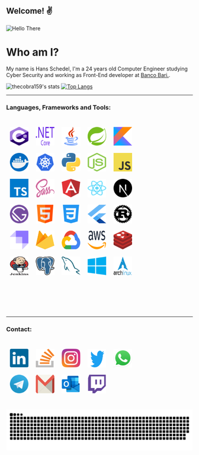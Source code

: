 ## Welcome! ✌

![Hello There](https://media.giphy.com/media/lIzAEoZEn571u/giphy.gif)

# Who am I?

My name is Hans Schedel, I'm a 24 years old Computer Engineer studying Cyber Security and working as Front-End developer
at <a target="_blank" rel="noopener noreferrer" href="https://bancobari.com.br/" >Banco Bari.</a>.

![thecobra159's stats](https://github-readme-stats.vercel.app/api?username=thecobra159&show_icons=true&theme=radical&hide=contribs,prs)
[![Top Langs](https://github-readme-stats.vercel.app/api/top-langs/?username=thecobra159&theme=radical&layout=compact)](https://github.com/anuraghazra/github-readme-stats)

---

### Languages, Frameworks and Tools:

<br />

<div style="display: inline-block; width: 80%;">
  <img align="left" style="margin: 10px;" width="50px" height="50px" alt="C#" src="./icons/c-sharp.svg" />
  <img align="left" style="margin: 10px;" width="50px" height="50px" alt=".NET" src="./icons/dot-net.svg" />
  <img align="left" style="margin: 10px;" width="50px" height="50px" alt="Java"  src="./icons/java.svg" />
  <img align="left" style="margin: 10px;" width="50px" height="50px" alt="Spring"  src="./icons/spring.svg" />
  <img align="left" style="margin: 10px;" width="50px" height="50px" alt="Kotlin"  src="./icons/kotlin.svg" />
  <img align="left" style="margin: 10px;" width="50px" height="50px" alt="Docker"  src="./icons/docker.svg" />
  <img align="left" style="margin: 10px;" width="50px" height="50px" alt="Kubernetes"  src="./icons/kubernetes.svg" />
  <img align="left" style="margin: 10px;" width="50px" height="50px" alt="Python"  src="./icons/python.svg" />
  <img align="left" style="margin: 10px;" width="50px" height="50px" alt="NODE JS" src="./icons/nodejs.svg" />
  <img align="left" style="margin: 10px;" width="50px" height="50px" alt="JS"  src="./icons/javascript.svg" />
  <img align="left" style="margin: 10px;" width="50px" height="50px" alt="TS"  src="./icons/typescript.svg" />
  <img align="left" style="margin: 10px;" width="50px" height="50px" alt="Sass"  src="./icons/sass.svg" />
  <img align="left" style="margin: 10px;" width="50px" height="50px" alt="Angular"  src="./icons/angular.svg" />
  <img align="left" style="margin: 10px;" width="50px" height="50px" alt="React"  src="./icons/react.svg" />
  <img align="left" style="margin: 10px;" width="50px" height="50px" alt="Next.js" src="./icons/next-js.svg" />
  <img align="left" style="margin: 10px;" width="50px" height="50px" alt="Gatsby"  src="./icons/gatsby.svg" />
  <img align="left" style="margin: 10px;" width="50px" height="50px" alt="Html 5" src="./icons/html.svg" />
  <img align="left" style="margin: 10px;" width="50px" height="50px" alt="Css 3" src="./icons/css.svg" />
  <img align="left" style="margin: 10px;" width="50px" height="50px" alt="Flutter"  src="./icons/flutter.svg" />
  <img align="left" style="margin: 10px;" width="50px" height="50px" alt="Rust"  src="./icons/rust.svg" />
  <img align="left" style="margin: 10px;" width="50px" height="50px" alt="Strapi"  src="./icons/strapi.svg" />
  <img align="left" style="margin: 10px;" width="50px" height="50px" alt="Firebase"  src="./icons/firebase.svg" />
  <img align="left" style="margin: 10px;" width="50px" height="50px" alt="Google Cloud" src="./icons/google-cloud.svg" />
  <img align="left" style="margin: 10px;" width="50px" height="50px" alt="AWS"  src="./icons/aws.svg" />
  <img align="left" style="margin: 10px;" width="50px" height="50px" alt="Redis"  src="./icons/redis.svg" />
  <img align="left" style="margin: 10px;" width="50px" height="50px" alt="Jenkins"  src="./icons/jenkins.svg" />
  <img align="left" style="margin: 10px;" width="50px" height="50px" alt="PostgreSQL"  src="./icons/postgresql.svg" />
  <img align="left" style="margin: 10px;" width="50px" height="50px" alt="MySQL"  src="./icons/mysql.svg" />
  <img align="left" style="margin: 10px;" width="50px" height="50px" alt="Windows"  src="./icons/windows.svg" />
  <img align="left" style="margin: 10px;" width="50px" height="50px" alt="Arch Linux" src="./icons/arch-linux.png" />
</div>

<br />
<br />
<br />
<br />
<br />
<br />

---

### Contact:

<br />

<div style="display: inline-block; width: 80%;">
  <a href="https://www.linkedin.com/in/hans-schedel-848a8312a/">
    <img align="left" style="margin: 10px;" width="50px" height="50px" alt="Hans Schedel Linkedin" src="./icons/social/linkedin.svg" />
  </a>

  <a href="https://stackoverflow.com/users/11062237/hans-schedel">
    <img align="left" style="margin: 10px;" width="50px" height="50px" alt="Hans Schedel StackOverflow" src="./icons/social/stack-overflow.svg" />
  </a>

  <a href="https://instagram.com/h.schedel">
    <img align="left" style="margin: 10px;" width="50px" height="50px" alt="Hans Schedel Instagram" src="./icons/social/instagram.svg" />
  </a>

  <a href="https://twitter.com/schedelhans">
    <img align="left" style="margin: 10px;" width="50px" height="50px" alt="Hans Schedel Twitter" src="./icons/social/twitter.svg" />

  <a href="https://api.whatsapp.com/send?phone=5541997394617&text=Ol%C3%A1!">
    <img align="left" style="margin: 10px;" width="50px" height="50px" alt="Hans Schedel WhatsApp" src="./icons/social/whatsapp.svg" />
  </a>

  <a href="https://t.me/thecobra159">
    <img align="left" style="margin: 10px;" width="50px" height="50px" alt="Hans Schedel Telegram" src="./icons/social/telegram.svg" />

  <a href="mailto:hans.haugusth@gmail.com">
    <img align="left" style="margin: 10px;" width="50px" height="50px" alt="Hans Schedel Gmail" src="./icons/social/gmail.svg" />
  </a>

  <a href="mailto:clopexman@hotmail.com">
    <img align="left" style="margin: 10px;" width="50px" height="50px" alt="Hans Schedel Outlook" src="./icons/social/outlook.svg" />
  </a>

  <a href="https://twitch.tv/thecobra159">
    <img align="left" style="margin: 10px;" width="50px" height="50px" alt="Hans Schedel Twitch" src="./icons/social/twitch.svg" />
  </a>
</div>

<br />
<br />

![Snake game](https://github.com/thecobra159/thecobra159/blob/output/github-contribution-grid-snake.svg)
